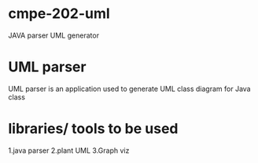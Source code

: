 # cmpe-202-uml
JAVA parser UML generator

# UML parser
UML parser is an application used to generate UML class diagram for Java class

# libraries/ tools to be used 
1.java parser
2.plant UML
3.Graph viz
